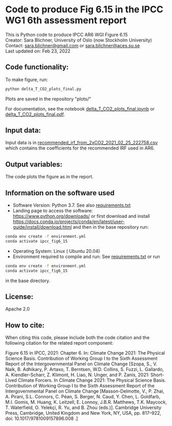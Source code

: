 
# Code to produce Fig 6.15 in the IPCC WG1 6th assessment report

This is Python  code to produce IPCC AR6 WGI Figure 6.15<br>
Creator: Sara Blichner, University of Oslo (now Stockholm University)<br>
Contact: sara.blichner@gmail.com or sara.blichner@aces.su.se<br>
Last updated on: Feb 23, 2022


## Code functionality: 
To make figure, run:
```bash
python delta_T_CO2_plots_final.py
```
Plots are saved in the repository "plots/"

For documentation, see the notebook [delta_T_CO2_plots_final.ipynb](delta_T_CO2_plots_final.ipynb) or [delta_T_CO2_plots_final.pdf](delta_T_CO2_plots_final.pdf).

## Input data: 
Input data is in [recommended_irf_from_2xCO2_2021_02_25_222758.csv](recommended_irf_from_2xCO2_2021_02_25_222758.csv) which contains the coefficients for the recommended IRF used in AR6. 
## Output variables:

The code plots the figure as in the report.

## Information on  the software used
 - Software Version: Python 3.7. See also [requirements.txt](requirements.txt)
 - Landing page to access the software: https://www.python.org/downloads/ or first download and install https://docs.conda.io/projects/conda/en/latest/user-guide/install/download.html 
and then in  the base repository run: 
```bash
conda env create -f environment.yml
conda activate ipcc_fig6_15
```
- Operating System: Linux ( Ubuntu 20.04)
- Environment required to compile and run: See [requirements.txt](requirements.txt) or run
```bash
conda env create -f environment.yml
conda activate ipcc_fig6_15
```
in the base directory. 

## License: 
Apache 2.0

## How to cite:
When citing this code, please include both the code citation and the following citation for the related report component:

Figure 6.15 in IPCC, 2021: Chapter 6. In: Climate Change 2021: The Physical Science Basis. Contribution of Working Group I to the Sixth Assessment Report of the Intergovernmental Panel on Climate Change [Szopa, S., V. Naik, B. Adhikary, P. Artaxo, T. Berntsen, W.D. Collins, S. Fuzzi, L. Gallardo, A. Kiendler-Scharr, Z. Klimont, H. Liao, N. Unger, and P. Zanis, 2021: Short-Lived Climate Forcers. In Climate Change 2021: The Physical Science Basis. Contribution of Working Group I to the Sixth Assessment Report of the Intergovernmental Panel on Climate Change [Masson-Delmotte, V., P. Zhai, A. Pirani, S.L. Connors, C. Péan, S. Berger, N. Caud, Y. Chen, L. Goldfarb, M.I. Gomis, M. Huang, K. Leitzell, E. Lonnoy, J.B.R. Matthews, T.K. Maycock, T. Waterfield, O. Yelekçi, R. Yu, and B. Zhou (eds.)]. Cambridge University Press, Cambridge, United Kingdom and New York, NY, USA, pp. 817–922, doi: 10.1017/9781009157896.008 .]

